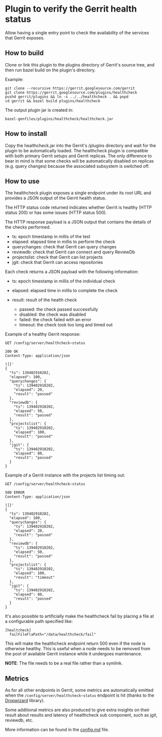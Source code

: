 # Plugin to verify the Gerrit health status

Allow having a single entry point to check the availability
of the services that Gerrit exposes.

## How to build

Clone or link this plugin to the plugins directory of Gerrit's source tree, and then run bazel build on the plugin's directory.

Example:

```
git clone --recursive https://gerrit.googlesource.com/gerrit
git clone https://gerrit.googlesource.com/plugins/healthcheck
pushd gerrit/plugins && ln -s ../../healthcheck . && popd
cd gerrit && bazel build plugins/healthcheck
```

The output plugin jar is created in:

```
bazel-genfiles/plugins/healthcheck/healthcheck.jar
```

## How to install

Copy the healthcheck.jar into the Gerrit's /plugins directory and wait for the plugin to be automatically loaded.
The healthcheck plugin is compatible with both primary Gerrit setups and Gerrit replicas. The only difference to bear
in mind is that some checks will be automatically disabled on replicas (e.g. query changes) because the associated
subsystem is switched off.

## How to use

The healthcheck plugin exposes a single endpoint under its root URL and provides a JSON output of the
Gerrit health status.

The HTTP status code returned indicates whether Gerrit is healthy (HTTP status 200) or has some issues (HTTP status 500).

The HTTP response payload is a JSON output that contains the details of the checks performed.

- ts: epoch timestamp in millis of the test
- elapsed: elapsed time in millis to perform the check
- querychanges: check that Gerrit can query changes
- reviewdb: check that Gerrit can connect and query ReviewDb
- projectslist: check that Gerrit can list projects
- jgit: check that Gerrit can access repositories

Each check returns a JSON payload with the following information:

- ts: epoch timestamp in millis of the individual check
- elapsed: elapsed time in millis to complete the check
- result: result of the health check

  - passed: the check passed successfully
  - disabled: the check was disabled
  - failed: the check failed with an error
  - timeout: the check took too long and timed out

Example of a healthy Gerrit response:

```
GET /config/server/healthcheck~status

200 OK
Content-Type: application/json

)]}'
{
  "ts": 139402910202,
  "elapsed": 100,
  "querychanges": {
    "ts": 139402910202,
    "elapsed": 20,
    "result": "passed"
  },
  "reviewdb": {
    "ts": 139402910202,
    "elapsed": 50,
    "result": "passed"
  },
  "projectslist": {
    "ts": 139402910202,
    "elapsed": 100,
    "result": "passed"
  },
  "jgit": {
    "ts": 139402910202,
    "elapsed": 80,
    "result": "passed"
  }
}
```

Example of a Gerrit instance with the projects list timing out:

```
GET /config/server/healthcheck~status

500 ERROR
Content-Type: application/json

)]}'
{
  "ts": 139402910202,
  "elapsed": 100,
  "querychanges": {
    "ts": 139402910202,
    "elapsed": 20,
    "result": "passed"
  },
  "reviewdb": {
    "ts": 139402910202,
    "elapsed": 50,
    "result": "passed"
  },
  "projectslist": {
    "ts": 139402910202,
    "elapsed": 100,
    "result": "timeout"
  },
  "jgit": {
    "ts": 139402910202,
    "elapsed": 80,
    "result": "passed"
  }
}
```

It's also possible to artificially make the healthcheck fail by placing a file
at a configurable path specified like: 

```
[healtcheck]
  failFileFlaPath="/data/healthcheck/fail"
```

This will make the healthcheck endpoint return 500 even if the node is otherwise
healthy. This is useful when a node needs to be removed from the pool of
available Gerrit instance while it undergoes maintenance.

**NOTE**: The file needs to be a real file rather than a symlink.

## Metrics

As for all other endpoints in Gerrit, some metrics are automatically emitted when the  `/config/server/healthcheck~status`
endpoint is hit (thanks to the [Dropwizard](https://metrics.dropwizard.io/3.1.0/manual/core/) library).

Some additional metrics are also produced to give extra insights on their result about results and latency of healthcheck
sub component, such as jgit, reviewdb, etc.

More information can be found in the [config.md](resources/Documentation/config.md) file.
